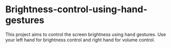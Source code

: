 # Brightness-control-using-hand-gestures
This project aims to control the screen brightness using hand gestures. Use your left hand for brightness control and right hand for volume control. 
